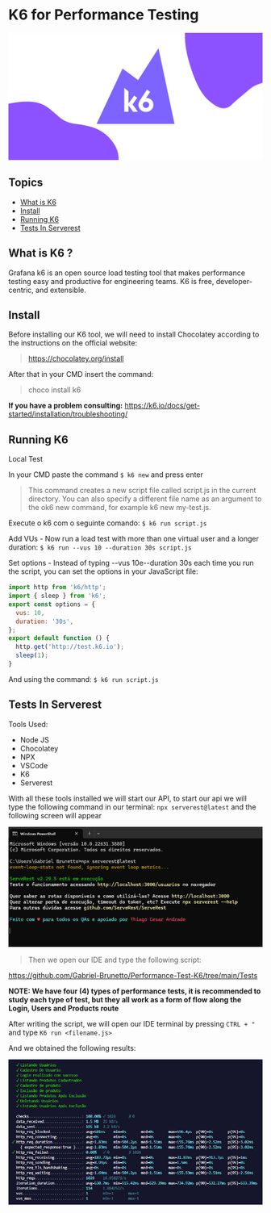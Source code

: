 # K6 for Performance Testing

![alt text](/Assets/k6.png)

## Topics 

- <a href="#WhatisK6">What is K6</a>
- <a href="#firststeps">Install</a>
- <a href="#howtouse">Running K6</a>
- <a href="#howtouse">Tests In Serverest</a>

## What is K6 ?

Grafana k6 is an open source load testing tool that makes performance testing easy and productive for engineering teams. K6 is free, developer-centric, and extensible.

## Install

Before installing our K6 tool, we will need to install Chocolatey according to the instructions on the official website: </br>
>https://chocolatey.org/install

After that in your CMD insert the command:
>choco install k6

<strong>If you have a problem consulting:</strong> https://k6.io/docs/get-started/installation/troubleshooting/

## Running K6

Local Test

In your CMD paste the command `$ k6 new` and press enter

>This command creates a new script file called script.js in the current directory. You can also specify a different file name as an argument to the ok6 new command, for example k6 new my-test.js.

Execute o k6 com o seguinte comando: `$ k6 run script.js`

Add VUs - Now run a load test with more than one virtual user and a longer duration:
`$ k6 run --vus 10 --duration 30s script.js`

Set options - Instead of typing --vus 10e--duration 30s each time you run the script, you can set the options in your JavaScript file:

```js
import http from 'k6/http';
import { sleep } from 'k6';
export const options = {
  vus: 10,
  duration: '30s',
};
export default function () {
  http.get('http://test.k6.io');
  sleep(1);
}
```

And using the command: `$ k6 run script.js`

## Tests In Serverest

Tools Used:
- Node JS
- Chocolatey
- NPX
- VSCode
- K6
- Serverest

With all these tools installed we will start our API, to start our api we will type the following command in our terminal:
`npx serverest@latest` and the following screen will appear

![alt text](/Assets/cmd_serverest.png)

> Then we open our IDE and type the following script:

https://github.com/Gabriel-Brunetto/Performance-Test-K6/tree/main/Tests

<strong>NOTE: We have four (4) types of performance tests, it is recommended to study each type of test, but they all work as a form of flow along the Login, Users and Products route</strong>


After writing the script, we will open our IDE terminal by pressing `CTRL + "` and type `K6 run <filename.js>`

And we obtained the following results:

![alt text](/Assets/metricas_API.png)





